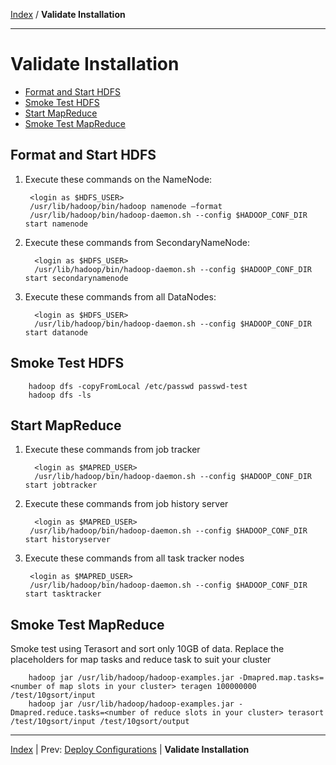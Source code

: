 [Index](./index.md) / **Validate Installation**

------

Validate Installation
==========

* [Format and Start HDFS](#format-and-start-hdfs)
* [Smoke Test HDFS](#smoke-test-hdfs)
* [Start MapReduce](#start-mapreduce)
* [Smoke Test MapReduce](#smoke-test-mapreduce)


Format and Start HDFS
-----

1. Execute these commands on the NameNode:

        <login as $HDFS_USER>
        /usr/lib/hadoop/bin/hadoop namenode –format
        /usr/lib/hadoop/bin/hadoop-daemon.sh --config $HADOOP_CONF_DIR start namenode

2. Execute these commands from SecondaryNameNode:

         <login as $HDFS_USER>
         /usr/lib/hadoop/bin/hadoop-daemon.sh --config $HADOOP_CONF_DIR start secondarynamenode

3. Execute these commands from all DataNodes:

         <login as $HDFS_USER>
         /usr/lib/hadoop/bin/hadoop-daemon.sh --config $HADOOP_CONF_DIR start datanode

Smoke Test HDFS
----

        hadoop dfs -copyFromLocal /etc/passwd passwd-test
        hadoop dfs -ls 

Start MapReduce
----

1. Execute these commands from job tracker

         <login as $MAPRED_USER>
         /usr/lib/hadoop/bin/hadoop-daemon.sh --config $HADOOP_CONF_DIR start jobtracker

2. Execute these commands from job history server

         <login as $MAPRED_USER>
        /usr/lib/hadoop/bin/hadoop-daemon.sh --config $HADOOP_CONF_DIR start historyserver

3. Execute these commands from all task tracker nodes

        <login as $MAPRED_USER>
        /usr/lib/hadoop/bin/hadoop-daemon.sh --config $HADOOP_CONF_DIR start tasktracker

Smoke Test MapReduce
----

Smoke test using Terasort and sort only 10GB of data. Replace the placeholders for map tasks and reduce task to suit your cluster

        hadoop jar /usr/lib/hadoop/hadoop-examples.jar -Dmapred.map.tasks=<number of map slots in your cluster> teragen 100000000 /test/10gsort/input
        hadoop jar /usr/lib/hadoop/hadoop-examples.jar -Dmapred.reduce.tasks=<number of reduce slots in your cluster> terasort /test/10gsort/input /test/10gsort/output


------

[Index](./index.md)
|
Prev: [Deploy Configurations](./deploy-configs.md)
|
**Validate Installation**
